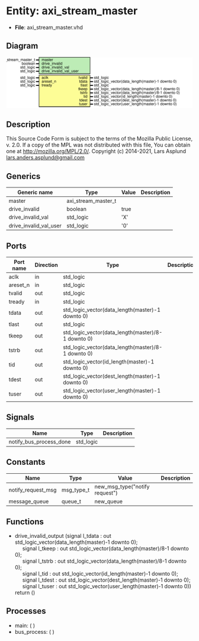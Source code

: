 # Entity: axi_stream_master

- **File**: axi_stream_master.vhd
## Diagram

![Diagram](axi_stream_master.svg "Diagram")
## Description

This Source Code Form is subject to the terms of the Mozilla Public
License, v. 2.0. If a copy of the MPL was not distributed with this file,
You can obtain one at http://mozilla.org/MPL/2.0/.
Copyright (c) 2014-2021, Lars Asplund lars.anders.asplund@gmail.com
## Generics

| Generic name           | Type                | Value | Description |
| ---------------------- | ------------------- | ----- | ----------- |
| master                 | axi_stream_master_t |       |             |
| drive_invalid          | boolean             | true  |             |
| drive_invalid_val      | std_logic           | 'X'   |             |
| drive_invalid_val_user | std_logic           | '0'   |             |
## Ports

| Port name | Direction | Type                                               | Description |
| --------- | --------- | -------------------------------------------------- | ----------- |
| aclk      | in        | std_logic                                          |             |
| areset_n  | in        | std_logic                                          |             |
| tvalid    | out       | std_logic                                          |             |
| tready    | in        | std_logic                                          |             |
| tdata     | out       | std_logic_vector(data_length(master)-1 downto 0)   |             |
| tlast     | out       | std_logic                                          |             |
| tkeep     | out       | std_logic_vector(data_length(master)/8-1 downto 0) |             |
| tstrb     | out       | std_logic_vector(data_length(master)/8-1 downto 0) |             |
| tid       | out       | std_logic_vector(id_length(master)-1 downto 0)     |             |
| tdest     | out       | std_logic_vector(dest_length(master)-1 downto 0)   |             |
| tuser     | out       | std_logic_vector(user_length(master)-1 downto 0)   |             |
## Signals

| Name                    | Type      | Description |
| ----------------------- | --------- | ----------- |
| notify_bus_process_done | std_logic |             |
## Constants

| Name               | Type       | Value                           | Description |
| ------------------ | ---------- | ------------------------------- | ----------- |
| notify_request_msg | msg_type_t |  new_msg_type("notify request") |             |
| message_queue      | queue_t    |  new_queue                      |             |
## Functions
- drive_invalid_output <font id="function_arguments">(signal l_tdata : out std_logic_vector(data_length(master)-1 downto 0);<br><span style="padding-left:20px"> signal l_tkeep : out std_logic_vector(data_length(master)/8-1 downto 0);<br><span style="padding-left:20px"> signal l_tstrb : out std_logic_vector(data_length(master)/8-1 downto 0);<br><span style="padding-left:20px"> signal l_tid   : out std_logic_vector(id_length(master)-1 downto 0);<br><span style="padding-left:20px"> signal l_tdest : out std_logic_vector(dest_length(master)-1 downto 0);<br><span style="padding-left:20px"> signal l_tuser : out std_logic_vector(user_length(master)-1 downto 0)) </font> <font id="function_return">return ()</font>
## Processes
- main: (  )
- bus_process: (  )
